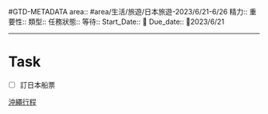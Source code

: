#GTD-METADATA 
area:: #area/生活/旅遊/日本旅遊-2023/6/21-6/26
精力:: 
重要性::
類型:: 
任務狀態:: 
等待::
Start_Date:: 🛫
Due_date:: 📅2023/6/21

--- 
# Task
- [ ] 訂日本船票 



[沖繩行程](沖繩行程.md)
